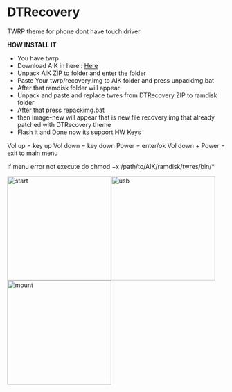 # DTRecovery

TWRP theme for phone dont have touch driver

**HOW INSTALL IT**
- You have twrp
- Download AIK in here : [Here](https://github.com/osm0sis/Android-Image-Kitchen)
- Unpack AIK ZIP to folder and enter the folder
- Paste Your twrp/recovery.img to AIK folder and press unpackimg.bat
- After that ramdisk folder will appear
- Unpack and paste and replace twres from DTRecovery ZIP to ramdisk folder
- After that press repackimg.bat
- then image-new will appear that is new file recovery.img that already patched with DTRecovery theme
- Flash it and Done now its support HW Keys

Vol up = key up
Vol down = key down
Power = enter/ok
Vol down + Power = exit to main menu

If menu error not execute do
chmod +x /path/to/AIK/ramdisk/twres/bin/*

<img width="240" alt="start" src="https://github.com/user-attachments/assets/168356c0-fdc2-4e76-8b22-6e03f35b8ad8" /><img width="240" alt="usb" src="https://github.com/user-attachments/assets/06ee6536-b36c-45b0-8e4b-b07badb547fb" /><img width="240" alt="mount" src="https://github.com/user-attachments/assets/0f054305-4267-42cb-ae6c-c6c9afa46118" />
